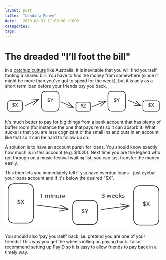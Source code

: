 ```yaml
---
layout: post
title:  "Lending Money"
date:   2023-08-31 11:08:30 +1000
categories:
tags:
---
```

# The dreaded "I'll foot the bill"
In a [catchup culture](catchup-culture) like Australia, it is inevitable that you will find yourself footing a shared bill. You have to find the money from somewhere (since it might be more than you've got to spend for the week), but it is only as a short term loan before your friends pay you back.
![](../assets/img/2023-08-31-drawing_0%201.svg)

It's much better to pay for big things from a bank account that has plenty of buffer room (for instance the one that pays rent) so it can absorb it. What sucks is that you are less cognizant of the small ins and outs in an account like that so it can be hard to follow up on.

A solution is to have an account purely for loans. You should know exactly how much is in this account (e.g. $1000). Next time you are the legend who got through on a music festival waiting list, you can just transfer the money easily.

This then lets you immediately tell if you have overdue loans - just eyeball your loans account and if it's below the desired "$X". 
![](../assets/img/2023-08-31-how-to-handle-lending-money-drawing-2023-08-31.svg)

You should also 'pay yourself' back, i.e. pretend you are one of your friends! This way you get the wheels rolling on paying back. I also recommend setting up [PayID](https://payid.com.au/) so it is easy to allow friends to pay back in a timely way.
